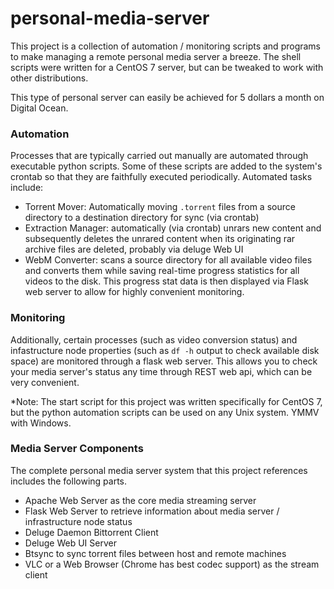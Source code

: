 # personal-media-server
This project is a collection of automation / monitoring scripts and programs to make managing a remote personal media server a breeze. The shell scripts were written for a CentOS 7 server, but can be tweaked to work with other distributions.

This type of personal server can easily be achieved for 5 dollars a month on Digital Ocean.

### Automation
Processes that are typically carried out manually are automated through executable python scripts.
Some of these scripts are added to the system's crontab so that they are faithfully executed periodically.
Automated tasks include:
* Torrent Mover: Automatically moving `.torrent` files from a source directory to a destination directory for sync (via crontab)
* Extraction Manager: automatically (via crontab) unrars new content and subsequently deletes the unrared content when its originating rar archive files are deleted, probably via deluge Web UI 
* WebM Converter: scans a source directory for all available video files and converts them while saving real-time progress statistics for all videos to the disk. This progress stat data is then displayed via Flask web server to allow for highly convenient monitoring.

### Monitoring
Additionally, certain processes (such as video conversion status) and infastructure node properties (such as `df -h` output to check available disk space) are monitored through a flask web server. This allows you to check your media server's status any time through REST web api, which can be very convenient.

*Note: The start script for this project was written specifically for CentOS 7, but the python automation scripts can be used on any Unix system. YMMV with Windows.

### Media Server Components
The complete personal media server system that this project references includes the following parts.
* Apache Web Server as the core media streaming server
* Flask Web Server to retrieve information about media server / infrastructure node status
* Deluge Daemon Bittorrent Client
* Deluge Web UI Server
* Btsync to sync torrent files between host and remote machines
* VLC or a Web Browser (Chrome has best codec support) as the stream client
